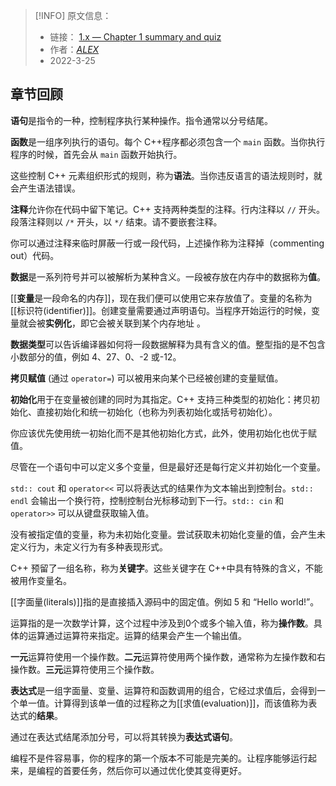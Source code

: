 

> [!INFO] 原文信息：
> - 链接： [1.x — Chapter 1 summary and quiz](https://www.learncpp.com/cpp-tutorial/chapter-1-summary-and-quiz/)
> - 作者：[_ALEX_](https://www.learncpp.com/author/Alex/ "View all posts by Alex")
> - 2022-3-25


## 章节回顾

**语句**是指令的一种，控制程序执行某种操作。指令通常以分号结尾。

**函数**是一组序列执行的语句。每个 C++程序都必须包含一个 `main` 函数。当你执行程序的时候，首先会从 `main` 函数开始执行。

这些控制 C++ 元素组织形式的规则，称为**语法**。当你违反语言的语法规则时，就会产生语法错误。

**注释**允许你在代码中留下笔记。C++ 支持两种类型的注释。行内注释以 `//` 开头。段落注释则以 `/*` 开头，以 `*/` 结束。请不要嵌套注释。

你可以通过注释来临时屏蔽一行或一段代码，上述操作称为注释掉（commenting out）代码。

**数据**是一系列符号并可以被解析为某种含义。一段被存放在内存中的数据称为**值**。

[[**变量**是一段命名的内存]]，现在我们便可以使用它来存放值了。变量的名称为[[标识符(identifier)]]。创建变量需要通过声明语句。当程序开始运行的时候，变量就会被**实例化**，即它会被关联到某个内存地址 。

**数据类型**可以告诉编译器如何将一段数据解释为具有含义的值。整型指的是不包含小数部分的值，例如 4、27、0、-2 或-12。

**拷贝赋值** (通过 `operator=`) 可以被用来向某个已经被创建的变量赋值。

**初始化**用于在变量被创建的同时为其指定。C++ 支持三种类型的初始化：拷贝初始化、直接初始化和统一初始化（也称为列表初始化或括号初始化）。

你应该优先使用统一初始化而不是其他初始化方式，此外，使用初始化也优于赋值。

尽管在一个语句中可以定义多个变量，但是最好还是每行定义并初始化一个变量。

`std:: cout` 和 `operator<<` 可以将表达式的结果作为文本输出到控制台。`std:: endl` 会输出一个换行符，控制控制台光标移动到下一行。`std:: cin` 和 `operator>>` 可以从键盘获取输入值。

没有被指定值的变量，称为未初始化变量。尝试获取未初始化变量的值，会产生未定义行为，未定义行为有多种表现形式。

C++ 预留了一组名称，称为**关键字**。这些关键字在 C++中具有特殊的含义，不能被用作变量名。

[[字面量(literals)]]指的是直接插入源码中的固定值。例如 5 和 “Hello world!”。

运算指的是一次数学计算，这个过程中涉及到0个或多个输入值，称为**操作数**。具体的运算通过运算符来指定。运算的结果会产生一个输出值。

**一元**运算符使用一个操作数。**二元**运算符使用两个操作数，通常称为左操作数和右操作数。**三元**运算符使用三个操作数。

**表达式**是一组字面量、变量、运算符和函数调用的组合，它经过求值后，会得到一个单一值。计算得到该单一值的过程称之为[[求值(evaluation)]]，而该值称为表达式的**结果**。

通过在表达式结尾添加分号，可以将其转换为**表达式语句**。

编程不是件容易事，你的程序的第一个版本不可能是完美的。让程序能够运行起来，是编程的首要任务，然后你可以通过优化使其变得更好。